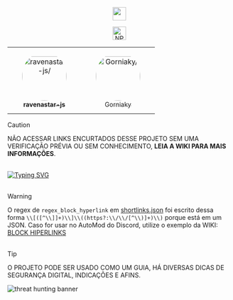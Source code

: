 <p align="center">
<a href="https://www.npmjs.com/package/ravenastar" target="_blank"><img src="https://img.shields.io/badge/-ravenastar-c40404?style=flat-square&labelColor=c40404&logo=npm&logoColor=white&link=https://www.npmjs.com/package/ravenastar" height="30" /></a>
<p align="center">
<a href="https://www.npmjs.com/package/ravenastar" target="_blank"><img alt="NPM Version" src="https://img.shields.io/npm/v/ravenastar?style=flat-square&logo=npm&labelColor=c40404&color=c40404" height="30" ></a>

<table align="center">
<tr> 
    <td align="center" style="word-wrap: break-word; width: 150.0; height: 150.0">
        <a href=https://github.com/ravenastar-js>
            <img src=https://avatars.githubusercontent.com/u/31909648?v=4 width="100;"  style="border-radius:50%;align-items:center;justify-content:center;overflow:hidden;padding-top:10px" alt=ravenastar-js/>
            <br />
            <sub style="font-size:14px"><b>ravenastar-js</b></sub>
        </a>
    </td>
    <td align="center" style="word-wrap: break-word; width: 150.0; height: 150.0">
        <a href=https://github.com/Gorniaky>
            <img src=https://avatars.githubusercontent.com/u/30408913?v=4 width="100;"  style="border-radius:50%;align-items:center;justify-content:center;overflow:hidden;padding-top:10px" alt=Gorniaky/>
            <br />
            <sub style="font-size:14px">Gorniaky</b></sub>
        </a>
    </td>
</tr>
</table>
</p>

> [!CAUTION]
> NÃO ACESSAR LINKS ENCURTADOS DESSE PROJETO SEM UMA VERIFICAÇÃO PRÉVIA OU SEM CONHECIMENTO, **LEIA A WIKI PARA MAIS INFORMAÇÕES**.
<br>
<a href="https://github.com/ravenastar-js/shortlinks-scams/wiki"><img src="https://readme-typing-svg.demolab.com?font=Fira+Code&weight=500&size=22&duration=999&pause=3000&color=57F287&multiline=true&random=false&width=460&lines=%E2%9E%A4+CLIQUE+AQUI++PARA+ACESSAR+A+WIKI" alt="Typing SVG" /></a>
<br><br>

> [!WARNING]
> O regex de `regex_block_hyperlink` em [shortlinks.json](scams/shortlinks.json) foi escrito dessa forma `\\[([^\\]]+)\\]\\((https?:\\/\\/[^\\)]+)\\)` porque está em um JSON. Caso for usar no AutoMod do Discord, utilize o exemplo da WIKI: [BLOCK HIPERLINKS](https://github.com/ravenastar-js/shortlinks-scams/wiki/BLOCK-HIPERLINKS)
<br><br>

> [!TIP]
> O PROJETO PODE SER USADO COMO UM GUIA, HÁ DIVERSAS DICAS DE SEGURANÇA DIGITAL, INDICAÇÕES E AFINS.



![threat hunting banner](https://i.imgur.com/nEjoL90.jpg)
